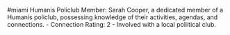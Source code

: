 #miami 
Humanis Policlub Member: Sarah Cooper, a dedicated member of a Humanis policlub, possessing knowledge of their activities, agendas, and connections. - Connection Rating: 2 - Involved with a local poliitical club.